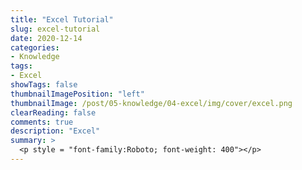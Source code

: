 ```yaml
---
title: "Excel Tutorial"
slug: excel-tutorial
date: 2020-12-14
categories:
- Knowledge
tags:
- Excel
showTags: false
thumbnailImagePosition: "left"
thumbnailImage: /post/05-knowledge/04-excel/img/cover/excel.png
clearReading: false	
comments: true
description: "Excel"
summary: >
  <p style = "font-family:Roboto; font-weight: 400"></p>
---
```


